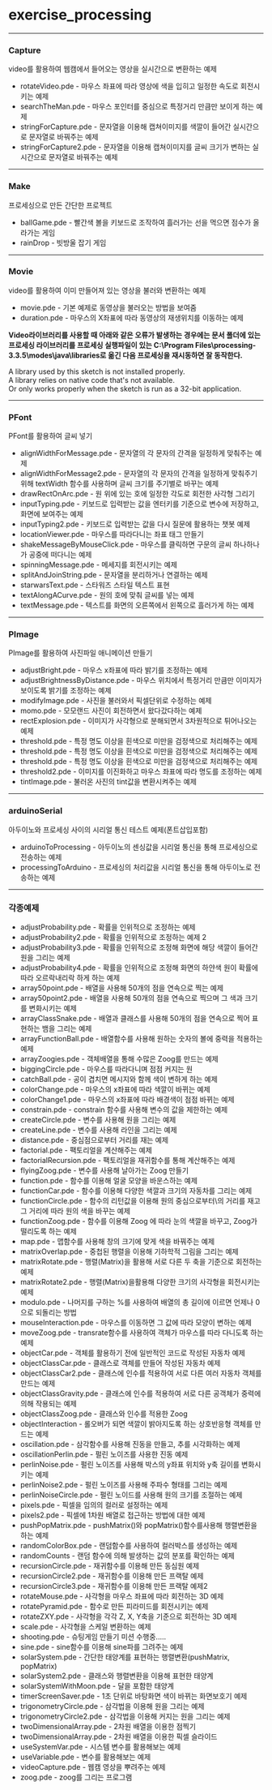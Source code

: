 # exercise_processing  

---
### Capture
video를 활용하여 웹캠에서 들어오는 영상을 실시간으로 변환하는 예제  
- rotateVideo.pde - 마우스 좌표에 따라 영상에 색을 입히고 일정한 속도로 회전시키는 예제   
- searchTheMan.pde - 마우스 포인터를 중심으로 특정거리 만큼만 보이게 하는 예제  
- stringForCapture.pde - 문자열을 이용해 캡쳐이미지를 색깔이 들어간 실시간으로 문자열로 바꿔주는 예제  
- stringForCapture2.pde - 문자열을 이용해 캡쳐이미지를 글씨 크기가 변하는 실시간으로 문자열로 바꿔주는 예제  

---
### Make
프로세싱으로 만든 간단한 프로젝트  
- ballGame.pde - 빨간색 볼을 키보드로 조작하여 흘러가는 선을 먹으면 점수가 올라가는 게임  
- rainDrop - 빗방울 잡기 게임  

---
### Movie  
video를 활용하여 이미 만들어져 있는 영상을 불러와 변환하는 예제  
- movie.pde - 기본 예제로 동영상을 불러오는 방법을 보여줌  
- duration.pde - 마우스의 X좌표에 따라 동영상의 재생위치를 이동하는 예제  

**Video라이브러리를 사용할 때 아래와 같은 오류가 발생하는 경우에는 문서 폴더에 있는 프로세싱 라이브러리를 프로세싱 실행파일이 있는 C:\Program Files\processing-3.3.5\modes\java\libraries로 옮긴 다음 프로세싱을 재시동하면 잘 동작한다.**  

A library used by this sketch is not installed properly.  
A library relies on native code that's not available.  
Or only works properly when the sketch is run as a 32-bit  application.  


--- 
### PFont
PFont를 활용하여 글씨 넣기  
- alignWidthForMessage.pde - 문자열의 각 문자의 간격을 일정하게 맞춰주는 예제  
- alignWidthForMessage2.pde - 문자열의 각 문자의 간격을 일정하게 맞춰주기 위해 textWidth 함수를 사용하며 글씨 크기를 주기별로 바꾸는 예제  
- drawRectOnArc.pde - 원 위에 있는 호에 일정한 각도로 회전한 사각형 그리기  
- inputTyping.pde - 키보드로 입력받는 값을 엔터키를 기준으로 변수에 저장하고, 화면에 보여주는 예제  
- inputTyping2.pde - 키보드로 입력받는 값을 다시 질문에 활용하는 챗봇 예제  
- locationViewer.pde - 마우스를 따라다니는 좌표 태그 만들기  
- shakeMessageByMouseClick.pde - 마우스를 클릭하면 구문의 글씨 하나하나가 공중에 떠다니는 예제  
- spinningMessage.pde - 메세지를 회전시키는 예제  
- splitAndJoinString.pde - 문자열을 분리하거나 연결하는 예제  
- starwarsText.pde - 스타워즈 스타일 텍스트 표현  
- textAlongACurve.pde - 원의 호에 맞춰 글씨를 넣는 예제  
- textMessage.pde - 텍스트를 화면의 오른쪽에서 왼쪽으로 흘러가게 하는 예제  

--- 
### PImage
PImage를 활용하여 사진파일 애니메이션 만들기  
 - adjustBright.pde - 마우스 x좌표에 따라 밝기를 조정하는 예제  
 - adjustBrightnessByDistance.pde - 마우스 위치에서 특정거리 만큼만 이미지가 보이도록 밝기를 조정하는 예제    
 - modifyImage.pde - 사진을 불러와서 픽셀단위로 수정하는 예제  
 - momo.pde - 모모랜드 사진이 회전하면서 왔다갔다하는 예제  
 - rectExplosion.pde - 이미지가 사각형으로 분해되면서 3차원적으로 튀어나오는 예제  
 - threshold.pde - 특정 명도 이상을 흰색으로 미만을 검정색으로 처리해주는 예제
 - threshold.pde - 특정 명도 이상을 흰색으로 미만을 검정색으로 처리해주는 예제  
 - threshold.pde - 특정 명도 이상을 흰색으로 미만을 검정색으로 처리해주는 예제  
 - threshold2.pde - 이미지를 이진화하고 마우스 좌표에 따라 명도를 조정하는 예제  
 - tintImage.pde - 불러온 사진의 tint값을 변환시켜주는 예제  


---
### arduinoSerial  
아두이노와 프로세싱 사이의 시리얼 통신 테스트 예제(폰트삽입포함)   
 - arduinoToProcessing - 아두이노의 센싱값을 시리얼 통신을 통해 프로세싱으로 전송하는 예제  
 - processingToArduino - 프로세싱의 처리값을 시리얼 통신을 통해 아두이노로 전송하는 예제  


---
### 각종예제  
- adjustProbability.pde - 확률을 인위적으로 조정하는 예제  
- adjustProbability2.pde - 확률을 인위적으로 조정하는 예제 2  
- adjustProbability3.pde - 확률을 인위적으로 조정해 화면에 해당 색깔이 들어간 원을 그리는 예제  
- adjustProbability4.pde - 확률을 인위적으로 조정해 화면의 하얀색 원이 확률에 따라 오르락내리락 하게 하는 예제  
- array50point.pde - 배열을 사용해 50개의 점을 연속으로 찍는 예제  
- array50point2.pde - 배열을 사용해 50개의 점을 연속으로 찍으며 그 색과 크기를 변화시키는 예제  
- arrayClassSnake.pde - 배열과 클래스를 사용해 50개의 점을 연속으로 찍어 표현하는 뱀을 그리는 예제  
- arrayFunctionBall.pde - 배열함수를 사용해 원하는 숫자의 볼에 중력을 적용하는 예제  
- arrayZoogies.pde - 객체배열을 통해 수많은 Zoog를 만드는 예제  
- biggingCircle.pde - 마우스를 따라다니며 점점 커지는 원  
- catchBall.pde - 공이 겹치면 메시지와 함께 색이 변하게 하는 예제  
- colorChange.pde - 마우스의 x좌표에 따라 색깔이 바뀌는 예제
- colorChange1.pde - 마우스의 x좌표에 따라 배경색이 점점 바뀌는 예제
- constrain.pde - constrain 함수를 사용해 변수의 값을 제한하는 예제  
- createCircle.pde - 변수를 사용해 원을 그리는 예제
- createLine.pde - 변수를 사용해 라인을 그리는 예제
- distance.pde - 중심점으로부터 거리를 재는 예제  
- factorial.pde - 팩토리얼을 계산해주는 예제  
- factorialRecursion.pde - 팩토리얼을 재귀함수를 통해 계산해주는 예제  
- flyingZoog.pde - 변수를 사용해 날아가는 Zoog 만들기
- function.pde - 함수를 이용해 얼굴 모양을 바운스하는 예제  
- functionCar.pde - 함수를 이용해 다양한 색깔과 크기의 자동차를 그리는 예제  
- functionCircle.pde - 함수의 리턴값을 이용해 원의 중심으로부터\의 거리를 재고 그 거리에 따라 원의 색을 바꾸는 예제  
- functionZoog.pde - 함수를 이용해 Zoog 에 따라 눈의 색깔을 바꾸고, Zoog가 떨리도록 하는 예제  
- map.pde - 맵함수를 사용해 창의 크기에 맞게 색을 바꿔주는 예제  
- matrixOverlap.pde - 중첩된 행렬을 이용해 기하학적 그림을 그리는 예제  
- matrixRotate.pde - 행렬(Matrix)을 활용해 서로 다른 두 축을 기준으로 회전하는 예제  
- matrixRotate2.pde - 행렬(Matrix)을활용해 다양한 크기의 사각형을 회전시키는 예제  
- modulo.pde - 나머지를 구하는 %를 사용하여 배열의 총 길이에 이르면 언제나 0으로 되돌리는 방법  
- mouseInteraction.pde - 마우스를 이동하면 그 값에 따라 모양이 변하는 예제  
- moveZoog.pde - transrate함수를 사용하여 객체가 마우스를 따라 다니도록 하는 예제  
- objectCar.pde - 객체를 활용하기 전에 일반적인 코드로 작성된 자동차 예제  
- objectClassCar.pde - 클래스로 객체를 만들어 작성된 자동차 예제  
- objectClassCar2.pde - 클래스에 인수를 적용하여 서로 다른 여러 자동차 객체를 만드는 예제  
- objectClassGravity.pde - 클래스에 인수를 적용하여 서로 다른 공객체가 중력에 의해 작용되는 예제  
- objectClassZoog.pde - 클래스와 인수를 적용한 Zoog  
- objectInteraction - 롤오버가 되면 색깔이 밝아지도록 하는 상호반응형 객체를 만드는 예제  
- oscillation.pde - 삼각함수를 사용해 진동을 만들고, 추를 시각화하는 예제  
- oscillationPerlin.pde - 펄린 노이즈를 사용한 진동 예제  
- perlinNoise.pde - 펄린 노이즈를 사용해 박스의 y좌표 위치와 y축 길이를 변화시키는 예제  
- perlinNoise2.pde - 펄린 노이즈를 사용해 주파수 형태를 그리는 예제  
- perlinNoiseCircle.pde - 펄린 노이드를 사용해 원의 크기를 조절하는 예제  
- pixels.pde - 픽셀을 임의의 컬러로 설정하는 예제    
- pixels2.pde - 픽셀에 1차원 배열로 접근하는 방법에 대한 예제  
- pushPopMatrix.pde - pushMatrix()와 popMatrix()함수를사용해 행렬변환을 하는 예제  
- randomColorBox.pde - 랜덤함수를 사용하여 컬러박스를 생성하는 예제  
- randomCounts - 랜덤 함수에 의해 발생하는 값의 분포를 확인하는 예제  
- recursionCircle.pde - 재귀함수를 이용해 만든 동심원 예제  
- recursionCircle2.pde - 재귀함수를 이용해 만든 프랙탈 예제  
- recursionCircle3.pde - 재귀함수를 이용해 만든 프랙탈 예제2  
- rotateMouse.pde - 사각형을 마우스 좌표에 따라 회전하는 3D 예제    
- rotatePyramid.pde - 함수로 만든 피라미드를 회전시키는 예제  
- rotateZXY.pde - 사각형을 각각 Z, X, Y축을 기준으로 회전하는 3D 예제  
- scale.pde - 사각형을 스케일 변환하는 예제  
- shooting.pde - 슈팅게임 만들기 미션 수행중.....  
- sine.pde - sine함수를 이용해 sine파를 그려주는 예제  
- solarSystem.pde - 간단한 태양계를 표현하는 행렬변환(pushMatrix, popMatrix)  
- solarSystem2.pde - 클래스와 행렬변환을 이용해 표현한 태양계  
- solarSystemWithMoon.pde - 달을 포함한 태양계  
- timerScreenSaver.pde - 1초 단위로 바탕화면 색이 바뀌는 화면보호기 예제  
- trigonometryCircle.pde - 삼각법을 이용해 원을 그리는 예제  
- trigonometryCircle2.pde - 삼각법을 이용해 커지는 원을 그리는 예제  
- twoDimensionalArray.pde - 2차원 배열을 이용한 점찍기  
- twoDimensionalArray.pde - 2차원 배열을 이용한 픽셀 슬라이드  
- useSystemVar.pde - 시스템 변수를 활용해보는 예제
- useVariable.pde - 변수를 활용해보는 예제
- videoCapture.pde - 웹캠 영상을 뿌려주는 예제
- zoog.pde - zoog를 그리는 프로그램
